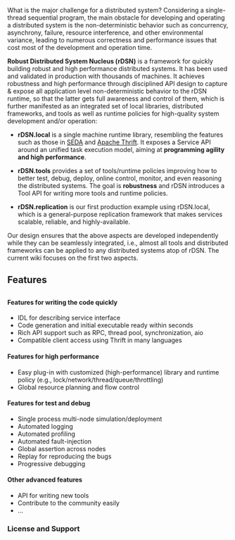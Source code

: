 What is the major challenge for a distributed system? Considering a single-thread sequential program, the main obstacle for developing and operating a distributed system is the non-deterministic behavior such as concurrency, asynchrony, failure, resource interference, and other environmental variance, leading to numerous correctness and performance issues that cost most of the development and operation time.

**Robust Distributed System Nucleus (rDSN)** is a framework for quickly building robust and high performance distributed systems. It has been used and validated in production with thousands of machines. It achieves robustness and high performance through disciplined API design to capture & expose all application level non-deterministic behavior to the rDSN runtime, so that the latter gets full awareness and control of them, which is further manifested as an integrated set of local libraries, distributed frameworks, and tools as well as runtime policies for high-quality system development and/or operation:

* **rDSN.local** is a single machine runtime library, resembling the features such as those in [SEDA](http://www.eecs.harvard.edu/~mdw/proj/seda/) and [Apache Thrift](https://thrift.apache.org/). It exposes a Service API around an unified task execution model, aiming at **programming agility and high performance**. 

* **rDSN.tools** provides a set of tools/runtime policies improving how to better test, debug, deploy, online control, monitor, and even reasoning the distributed systems. The goal is **robustness** and rDSN introduces a Tool API for writing more tools and runtime policies.

* **rDSN.replication** is our first production example using rDSN.local, which is a general-purpose replication framework that makes services scalable, reliable, and highly-available.

Our design ensures that the above aspects are developed independently while they can be seamlessly integrated, i.e., almost all tools and distributed frameworks can be applied to any distributed systems atop of rDSN. The current wiki focuses on the first two aspects.

## Features
##
#### Features for writing the code quickly
* IDL for describing service interface
* Code generation and initial executable ready within seconds
* Rich API support such as RPC, thread pool, synchronization, aio
* Compatible client access using Thrift in many languages

#### Features for high performance
* Easy plug-in with customized (high-performance) library and runtime policy (e.g., lock/network/thread/queue/throttling)
* Global resource planning and flow control

#### Features for test and debug
* Single process multi-node simulation/deployment
* Automated logging
* Automated profiling
* Automated fault-injection
* Global assertion across nodes
* Replay for reproducing the bugs
* Progressive debugging

#### Other advanced features
* API for writing new tools
* Contribute to the community easily
* ...

### License and Support

